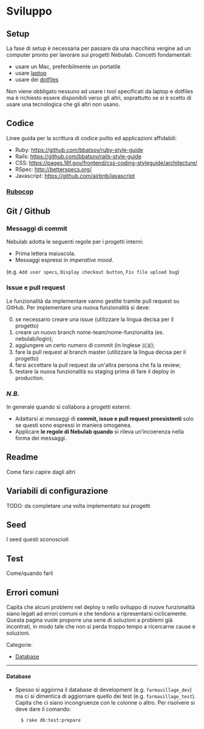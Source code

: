 # Sviluppo

## Setup
La fase di setup è necessaria per passare da una macchina vergine ad un computer
pronto per lavorare sui progetti Nebulab. Concetti fondamentali:
  
  * usare un Mac, preferibilmente un portatile
  * usare [laptop](https://github.com/thoughtbot/laptop)
  * usare dei [dotfiles](http://github.com/nebulab/dotfiles)

Non viene obbligato nessuno ad usare i tool specificati da laptop e dotfiles ma
è richiesto essere disponibili verso gli altri, soprattutto se si è scelto di
usare una tecnologica che gli altri non usano.

## Codice
Linee guida per la scrittura di codice pulito ed applicazioni affidabili:

- Ruby: https://github.com/bbatsov/ruby-style-guide
- Rails: https://github.com/bbatsov/rails-style-guide
- CSS: https://pages.18f.gov/frontend/css-coding-styleguide/architecture/
- RSpec: http://betterspecs.org/
- Javascript: https://github.com/airbnb/javascript

### [Rubocop](https://github.com/nebulab/nebulab/wiki/Rubocop)

## Git / Github

### Messaggi di commit
Nebulab adotta le seguenti regole per i progetti interni:
- Prima lettera maiuscola.
- Messaggi espressi in *imperative mood*.

(e.g. `Add user specs`, `Display checkout button`, `Fix file upload bug`)

### Issue e pull request

Le funzionalità da implementare vanno gestite tramite pull request su GitHub. Per implementare una nuova funzionalità si deve:

0. se necessario creare una issue (utilizzare la lingua decisa per il progetto)
1. creare un nuovo branch nome-team/nome-funzionalita (es. nebulab/login);
2. aggiungere un certo numero di commit (in Inglese :gb:);
3. fare la pull request al branch master (utilizzare la lingua decisa per il progetto)
4. farsi accettare la pull request da un'altra persona che fa la review;
5. testare la nuova funzionalità su staging prima di fare il deploy in production.

### *N.B.*
In generale quando si collabora a progetti esterni:
- Adattarsi ai messaggi di **commit, issue e pull request preesistenti** solo se questi sono espressi in maniera omogenea.
- Applicare **le regole di Nebulab quando** si rileva un’incoerenza nella forma dei messaggi.

## Readme
Come farsi capire dagli altri

## Variabili di configurazione
TODO: da completare una volta implementato sui progetti

## Seed
I seed questi sconosciuti

## Test
Come/quando farli

## Errori comuni
Capita che alcuni problemi nel deploy o nello sviluppo di nuove funzionalità siano legati ad errori comuni e che tendono a ripresentarsi ciclicamente. Questa pagina vuole proporre una serie di soluzioni a problemi già incontrati, in modo tale che non si perda troppo tempo a ricercarne cause e soluzioni.

Categorie:
- [Database](#database)

-----------------------------------------------

#### Database

- Spesso si aggiorna il database di development (e.g. `farmavillage_dev`) ma ci si dimentica di aggiornare quello dei test (e.g. `farmavillage_test`). Capita che ci siano incongruenze con le colonne o altro. Per risolvere si deve dare il comando:

        $ rake db:test:prepare
